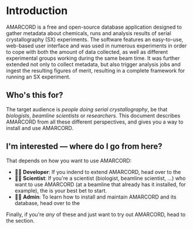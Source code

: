 # Introduction

AMARCORD is a free and open-source database application designed to gather metadata about chemicals, runs and analysis results of serial crystallography (SX) experiments. The software features an easy-to-use, web-based user interface and was used in numerous experiments in order to cope with both the amount of data collected, as well as different experimental groups working during the same beam time. It was further extended not only to collect metadata, but also trigger analysis jobs and ingest the resulting figures of merit, resulting in a complete framework for running an SX experiment.

## Who's this for?

The target audience is *people doing serial crystallography*, be that *biologists*, *beamline scientists* or *researchers*. This document describes AMARCORD from all these different perspectives, and gives you a way to install and use AMARCORD.

## I'm interested — where do I go from here?

That depends on how you want to use AMARCORD:

- 👨‍💻 **Developer**: If you indend to extend AMARCORD, head over to the [](developer-guide)
- 🧑‍🔬 **Scientist**: If you're a scientist (biologist, beamline scientist, ...) who want to use AMARCORD (at a beamline that already has it installed, for example), the [](UserGuide) is your best bet to start.
- 🧑‍🔧 **Admin**: To learn how to install and maintain AMARCORD and its database, head over to the [](admin-guide)

Finally, if you're *any* of these and just want to try out AMARCORD, head to the [](QuickStart) section.
